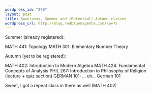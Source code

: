 ```yaml
--- 
wordpress_id: "270"
layout: post
title: Sweetness, Summer and (Potential) Autumn classes
wordpress_url: http://blog.redbluemagenta.com/?p=75
---
```

Summer (already registered):

MATH 441: Topology
MATH 301: Elementary Number Theory

Autumn (yet to be registered):

MATH 402: Introduction to Modern Algebra
MATH 424: Fundamental Concepts of Analysis
PHIL 267: Introduction to Philosophy of Religion (lecture + quiz section)
GERMAN 101: ... uh... German 101

Sweet, I got a repeat class in there as well (MATH 402)
